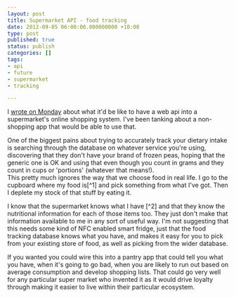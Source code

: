 ```yaml
---
layout: post
title: Supermarket API - food tracking
date: 2012-09-05 06:00:00.000000000 +10:00
type: post
published: true
status: publish
categories: []
tags:
- api
- future
- supermarket
- tracking

---
```

<p>I <a href="/wordpress/?p=961">wrote on Monday</a> about what it'd be like to have a web api into a supermarket's online shopping system. I've been tanking about a non-shopping app that would be able to use that.</p>
<p>One of the biggest pains about trying to accurately track your dietary intake is searching through the database on whatever service you're using, discovering that they don't have your brand of frozen peas, hoping that the generic one is OK and using that even though you count in grams and they count in cups or 'portions' (whatever that means!).<br />
This pretty much ignores the way that we choose food in real life. I go to the cupboard where my food is[^1] and pick something from what I've got. Then I deplete my stock of that stuff by eating it.</p>
<p>I know that the supermarket knows what I have [^2] and that they know the nutritional information for each of those items too. They just don't make that information available to me in any sort of useful way. I'm not suggesting that this needs some kind of NFC enabled smart fridge, just that the food tracking database knows what you have, and makes it easy for you to pick from your existing store of food, as well as picking from the wider database.</p>
<p>If you wanted you could wire this into a pantry app that could tell you what you have, when it's going to go bad, when you are likely to run out based on average consumption and develop shopping lists. That could go very well for any particular super market who invented it as it would drive loyalty through making it easier to live within their particular ecosystem.</p>

[^1]: Or the floor where my shopping is still in its bags...

[^2]: well, they would if I used a rewards card